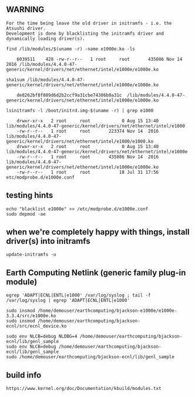 
## WARNING

    For the time being leave the old driver in initramfs - i.e. the Atsushi driver.
    Development is done by blacklisting the initramfs driver and dynamically loading driver(s).

    find /lib/modules/$(uname -r) -name e1000e.ko -ls

        6039511    428 -rw-r--r--   1 root     root       435086 Nov 14  2016 /lib/modules/4.4.0-47-generic/kernel/drivers/net/ethernet/intel/e1000e/e1000e.ko

    sha1sum /lib/modules/4.4.0-47-generic/kernel/drivers/net/ethernet/intel/e1000e/e1000e.ko

        de8262bf8f889d6d2b2ccf9a31cbe74306b0a31c  /lib/modules/4.4.0-47-generic/kernel/drivers/net/ethernet/intel/e1000e/e1000e.ko

    lsinitramfs -l /boot/initrd.img-$(uname -r) | grep e1000

        drwxr-xr-x   2 root     root            0 Aug 15 13:40 lib/modules/4.4.0-47-generic/kernel/drivers/net/ethernet/intel/e1000
        -rw-r--r--   1 root     root       223374 Nov 14  2016 lib/modules/4.4.0-47-generic/kernel/drivers/net/ethernet/intel/e1000/e1000.ko
        drwxr-xr-x   2 root     root            0 Aug 15 13:40 lib/modules/4.4.0-47-generic/kernel/drivers/net/ethernet/intel/e1000e
        -rw-r--r--   1 root     root       435086 Nov 14  2016 lib/modules/4.4.0-47-generic/kernel/drivers/net/ethernet/intel/e1000e/e1000e.ko
        -rw-r--r--   1 root     root           18 Jul 31 17:56 etc/modprobe.d/e1000e.conf

## testing hints

    echo "blacklist e1000e" >> /etc/modprobe.d/e1000e.conf
    sudo depmod -ae
    
## when we're completely happy with things, install driver(s) into initramfs
    
    update-initramfs -u

## Earth Computing Netlink (generic family plug-in module)

    egrep 'ADAPT|ECNL|ENTL|e1000' /var/log/syslog ; tail -f /var/log/syslog | egrep 'ADAPT|ECNL|ENTL|e1000'

    sudo insmod /home/demouser/earthcomputing/bjackson-e1000e/e1000e-3.3.4/src/e1000e.ko
    sudo insmod /home/demouser/earthcomputing/bjackson-ecnl/src/ecnl_device.ko

    sudo env NLCB=debug NLDBG=4 /home/demouser/earthcomputing/bjackson-ecnl/lib/genl_sample
    sudo env NLCB=debug /home/demouser/earthcomputing/bjackson-ecnl/lib/genl_sample
    sudo /home/demouser/earthcomputing/bjackson-ecnl/lib/genl_sample

## build info

    https://www.kernel.org/doc/Documentation/kbuild/modules.txt

